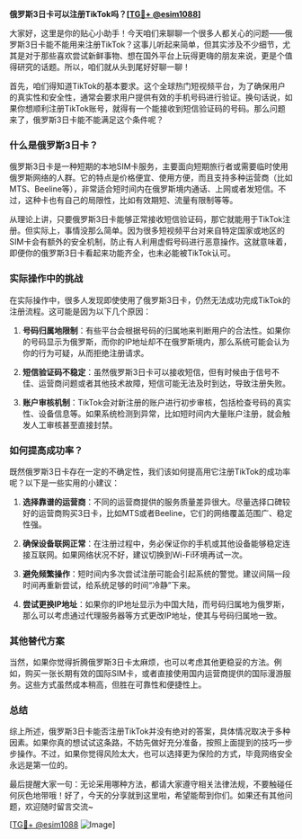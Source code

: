**俄罗斯3日卡可以注册TikTok吗？[[TG💪+ @esim1088](https://t.me/s/esim1088)]**

大家好，这里是你的贴心小助手！今天咱们来聊聊一个很多人都关心的问题——俄罗斯3日卡能不能用来注册TikTok？这事儿听起来简单，但其实涉及不少细节，尤其是对于那些喜欢尝试新鲜事物、想在国外平台上玩得更嗨的朋友来说，更是个值得研究的话题。所以，咱们就从头到尾好好聊一聊！

首先，咱们得知道TikTok的基本要求。这个全球热门短视频平台，为了确保用户的真实性和安全性，通常会要求用户提供有效的手机号码进行验证。换句话说，如果你想顺利注册TikTok账号，就得有一个能接收到短信验证码的号码。那么问题来了，俄罗斯3日卡能不能满足这个条件呢？

### 什么是俄罗斯3日卡？

俄罗斯3日卡是一种短期的本地SIM卡服务，主要面向短期旅行者或需要临时使用俄罗斯网络的人群。它的特点是价格便宜、使用方便，而且支持多种运营商（比如MTS、Beeline等），非常适合短时间内在俄罗斯境内通话、上网或者发短信。不过，这种卡也有自己的局限性，比如有效期短、流量有限制等等。

从理论上讲，只要俄罗斯3日卡能够正常接收短信验证码，那它就能用于TikTok注册。但实际上，事情没那么简单。因为很多短视频平台对来自特定国家或地区的SIM卡会有额外的安全机制，防止有人利用虚假号码进行恶意操作。这就意味着，即便你的俄罗斯3日卡看起来功能齐全，也未必能被TikTok认可。

### 实际操作中的挑战

在实际操作中，很多人发现即使使用了俄罗斯3日卡，仍然无法成功完成TikTok的注册流程。这可能是因为以下几个原因：

1. **号码归属地限制**：有些平台会根据号码的归属地来判断用户的合法性。如果你的号码显示为俄罗斯，而你的IP地址却不在俄罗斯境内，那么系统可能会认为你的行为可疑，从而拒绝注册请求。
   
2. **短信验证码不稳定**：虽然俄罗斯3日卡可以接收短信，但有时候由于信号不佳、运营商问题或者其他技术故障，短信可能无法及时到达，导致注册失败。

3. **账户审核机制**：TikTok会对新注册的账户进行初步审核，包括检查号码的真实性、设备信息等。如果系统检测到异常，比如短时间内大量账户注册，就会触发人工审核甚至直接封禁。

### 如何提高成功率？

既然俄罗斯3日卡存在一定的不确定性，我们该如何提高用它注册TikTok的成功率呢？以下是一些实用的小建议：

1. **选择靠谱的运营商**：不同的运营商提供的服务质量差异很大。尽量选择口碑较好的运营商购买3日卡，比如MTS或者Beeline，它们的网络覆盖范围广、稳定性强。

2. **确保设备联网正常**：在注册过程中，务必保证你的手机或其他设备能够稳定连接互联网。如果网络状况不好，建议切换到Wi-Fi环境再试一次。

3. **避免频繁操作**：短时间内多次尝试注册可能会引起系统的警觉。建议间隔一段时间再重新尝试，给系统足够的时间“冷静”下来。

4. **尝试更换IP地址**：如果你的IP地址显示为中国大陆，而号码归属地为俄罗斯，那么可以考虑通过代理服务器等方式更改IP地址，使其与号码归属地一致。

### 其他替代方案

当然，如果你觉得折腾俄罗斯3日卡太麻烦，也可以考虑其他更稳妥的方法。例如，购买一张长期有效的国际SIM卡，或者直接使用国内运营商提供的国际漫游服务。这些方式虽然成本稍高，但胜在可靠性和便捷性上。

### 总结

综上所述，俄罗斯3日卡能否注册TikTok并没有绝对的答案，具体情况取决于多种因素。如果你真的想试试这条路，不妨先做好充分准备，按照上面提到的技巧一步步操作。不过，如果你觉得风险太大，也可以选择更为保险的方式，毕竟网络安全永远是第一位的。

最后提醒大家一句：无论采用哪种方法，都请大家遵守相关法律法规，不要触碰任何灰色地带哦！好了，今天的分享就到这里啦，希望能帮到你们。如果还有其他问题，欢迎随时留言交流~

[[TG💪+ @esim1088](https://t.me/s/esim1088) ![Image](https://i.postimg.cc/4NQfJmqS/Snipaste-2025-05-13-00-14-12.png)]